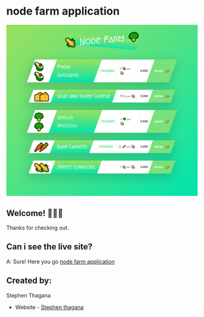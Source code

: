 # node farm application

![Design preview for the node farm application  ](./dev-data/img/node-farm.png)

## Welcome! 👋👋👋

Thanks for checking out.

## Can i see the live site?

A: Sure! Here you go [node farm application](https://node-farm.netlify.app)

## Created by:

Stephen Thagana

- Website - [Stephen thagana](https://stephen-thagana.netlify.app)
